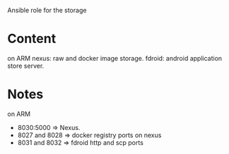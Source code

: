 Ansible role for the storage

Content
=======

on ARM
nexus: raw and docker image storage.
fdroid: android application store server.

Notes
=====

on ARM
- 8030:5000 => Nexus.
- 8027 and 8028 => docker registry ports on nexus
- 8031 and 8032 => fdroid http and scp ports
